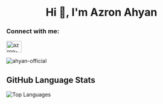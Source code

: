 <h1 align="center">Hi 👋, I'm Azron Ahyan</h1>
<h3 align="left">Connect with me:</h3>
<p align="left">
<a href="https://linkedin.com/in/azron-ahyan" target="blank"><img align="center" src="https://raw.githubusercontent.com/rahuldkjain/github-profile-readme-generator/master/src/images/icons/Social/linked-in-alt.svg" alt="azron-ahyan" height="30" width="40" /></a>
</p>

<p><img align="center" src="https://github-readme-stats.vercel.app/api/top-langs?username=ahyan-official&show_icons=true&locale=en&layout=compact" alt="ahyan-official" /></p>

## GitHub Language Stats

![Top Languages](https://github-readme-stats.vercel.app/api/top-langs/?username=YOUR_GITHUB_USERNAME&layout=compact&theme=default)
